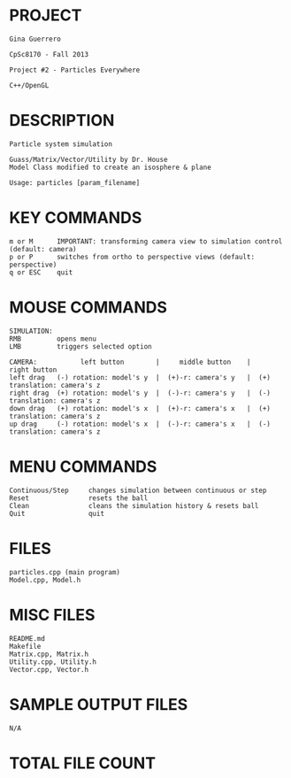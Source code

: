 PROJECT
==================================================================

	Gina Guerrero
	
	CpSc8170 - Fall 2013
	
	Project #2 - Particles Everywhere
	
	C++/OpenGL



DESCRIPTION
==================================================================

	Particle system simulation

	Guass/Matrix/Vector/Utility by Dr. House
	Model Class modified to create an isosphere & plane

	Usage: particles [param_filename]
	
	
KEY COMMANDS
==================================================================
	m or M		IMPORTANT: transforming camera view to simulation control (default: camera)
	p or P		switches from ortho to perspective views (default: perspective)
	q or ESC	quit
	
	
MOUSE COMMANDS
==================================================================
	SIMULATION:
	RMB			opens menu
	LMB 		triggers selected option
	
	CAMERA: 		  left button		 |	   middle button  	|		right button
	left drag	(-) rotation: model's y	 |  (+)-r: camera's y	|  (+) translation: camera's z
	right drag	(+) rotation: model's y	 |  (-)-r: camera's y	|  (-) translation: camera's z
	down drag	(+) rotation: model's x	 |  (+)-r: camera's x	|  (+) translation: camera's z
	up drag		(-) rotation: model's x	 |  (-)-r: camera's x	|  (-) translation: camera's z
	
	
MENU COMMANDS
==================================================================
	Continuous/Step		changes simulation between continuous or step
	Reset				resets the ball
	Clean				cleans the simulation history & resets ball
	Quit				quit


FILES
==================================================================
	particles.cpp (main program)
	Model.cpp, Model.h
	
	
MISC FILES
==================================================================
	README.md
	Makefile
	Matrix.cpp, Matrix.h
	Utility.cpp, Utility.h
	Vector.cpp, Vector.h
	
	
SAMPLE OUTPUT FILES
==================================================================
	N/A
	

TOTAL FILE COUNT
==================================================================
	
